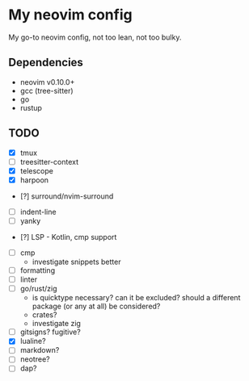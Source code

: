 # My neovim config

My go-to neovim config, not too lean, not too bulky.

## Dependencies

- neovim v0.10.0+
- gcc (tree-sitter)
- go
- rustup

## TODO

- [x] tmux
- [ ] treesitter-context
- [x] telescope
- [x] harpoon
- [?] surround/nvim-surround
- [ ] indent-line
- [ ] yanky
- [?] LSP - Kotlin, cmp support
- [ ] cmp
    - investigate snippets better
- [ ] formatting
- [ ] linter
- [ ] go/rust/zig
    - is quicktype necessary? can it be excluded? should a different package (or any at all) be considered?
    - crates?
    - investigate zig
- [ ] gitsigns? fugitive?
- [x] lualine?
- [ ] markdown?
- [ ] neotree?
- [ ] dap?
